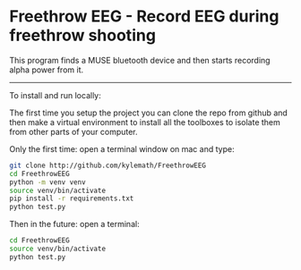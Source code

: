 # Freethrow EEG - Record EEG during freethrow shooting

This program finds a MUSE bluetooth device and then starts recording alpha power from it.

---

To install and run locally:

The first time you setup the project you can clone the repo from github and then make a virtual environment to install all the toolboxes to isolate them from other parts of your computer.

Only the first time:
open a terminal window on mac and type:

```bash
git clone http://github.com/kylemath/FreethrowEEG
cd FreethrowEEG
python -m venv venv
source venv/bin/activate
pip install -r requirements.txt
python test.py
```

Then in the future:
open a terminal:

```bash
cd FreethrowEEG
source venv/bin/activate
python test.py
```
